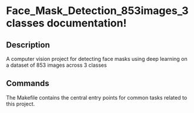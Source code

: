 # Face_Mask_Detection_853images_3classes documentation!

## Description

A computer vision project for detecting face masks using deep learning on a dataset of 853 images across 3 classes

## Commands

The Makefile contains the central entry points for common tasks related to this project.

